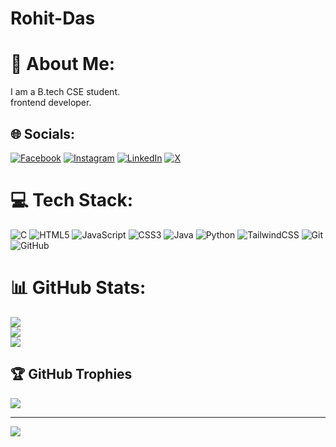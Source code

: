 # Rohit-Das
# 💫 About Me:
I am a B.tech CSE student.<br>frontend developer.


## 🌐 Socials:
[![Facebook](https://img.shields.io/badge/Facebook-%231877F2.svg?logo=Facebook&logoColor=white)](https://facebook.com/https://www.facebook.com/shaswati.das.9655) [![Instagram](https://img.shields.io/badge/Instagram-%23E4405F.svg?logo=Instagram&logoColor=white)](https://instagram.com/https://www.instagram.com/mr._f_a_l_c_o_n_650/?hl=en) [![LinkedIn](https://img.shields.io/badge/LinkedIn-%230077B5.svg?logo=linkedin&logoColor=white)](https://linkedin.com/in/www.linkedin.com/in/rohit-das-81b424256) [![X](https://img.shields.io/badge/X-black.svg?logo=X&logoColor=white)](https://x.com/https://x.com/home?lang=en-in) 

# 💻 Tech Stack:
![C](https://img.shields.io/badge/c-%2300599C.svg?style=for-the-badge&logo=c&logoColor=white) ![HTML5](https://img.shields.io/badge/html5-%23E34F26.svg?style=for-the-badge&logo=html5&logoColor=white) ![JavaScript](https://img.shields.io/badge/javascript-%23323330.svg?style=for-the-badge&logo=javascript&logoColor=%23F7DF1E) ![CSS3](https://img.shields.io/badge/css3-%231572B6.svg?style=for-the-badge&logo=css3&logoColor=white) ![Java](https://img.shields.io/badge/java-%23ED8B00.svg?style=for-the-badge&logo=openjdk&logoColor=white) ![Python](https://img.shields.io/badge/python-3670A0?style=for-the-badge&logo=python&logoColor=ffdd54) ![TailwindCSS](https://img.shields.io/badge/tailwindcss-%2338B2AC.svg?style=for-the-badge&logo=tailwind-css&logoColor=white) ![Git](https://img.shields.io/badge/git-%23F05033.svg?style=for-the-badge&logo=git&logoColor=white) ![GitHub](https://img.shields.io/badge/github-%23121011.svg?style=for-the-badge&logo=github&logoColor=white)
# 📊 GitHub Stats:
![](https://github-readme-stats.vercel.app/api?username=RohitDas78&theme=ambient_gradient&hide_border=false&include_all_commits=false&count_private=false)<br/>
![](https://github-readme-streak-stats.herokuapp.com/?user=RohitDas78&theme=ambient_gradient&hide_border=false)<br/>
![](https://github-readme-stats.vercel.app/api/top-langs/?username=RohitDas78&theme=ambient_gradient&hide_border=false&include_all_commits=false&count_private=false&layout=compact)

## 🏆 GitHub Trophies
![](https://github-profile-trophy.vercel.app/?username=RohitDas78&theme=dark&no-frame=false&no-bg=true&margin-w=4)

---
[![](https://visitcount.itsvg.in/api?id=RohitDas78&icon=0&color=0)](https://visitcount.itsvg.in)

<!-- Proudly created with GPRM ( https://gprm.itsvg.in ) -->
